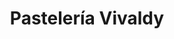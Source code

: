 ---
title: "Pastelería Vivaldy"
url: /santa-cruz-de-la-sierra/pasteleria-vivaldy/
shop: panadería
---